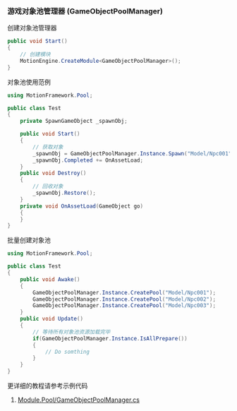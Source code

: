 ### 游戏对象池管理器 (GameObjectPoolManager)

创建对象池管理器
```C#
public void Start()
{
	// 创建模块
	MotionEngine.CreateModule<GameObjectPoolManager>();
}
```

对象池使用范例
```C#
using MotionFramework.Pool;

public class Test
{
	private SpawnGameObject _spawnObj;

	public void Start()
	{
		// 获取对象
		_spawnObj = GameObjectPoolManager.Instance.Spawn("Model/Npc001");
		_spawnObj.Completed += OnAssetLoad;
	}
	public void Destroy()
	{
		// 回收对象
		_spawnObj.Restore();
	}
	private void OnAssetLoad(GameObject go)
	{
	}
}
```

批量创建对象池
```C#
using MotionFramework.Pool;

public class Test
{
	public void Awake()
	{
		GameObjectPoolManager.Instance.CreatePool("Model/Npc001");
		GameObjectPoolManager.Instance.CreatePool("Model/Npc002");
		GameObjectPoolManager.Instance.CreatePool("Model/Npc003");
	}
	public void Update()
	{
		// 等待所有对象池资源加载完毕
		if(GameObjectPoolManager.Instance.IsAllPrepare())
		{
			// Do somthing
		}
	}
}
```

更详细的教程请参考示例代码
1. [Module.Pool/GameObjectPoolManager.cs](https://github.com/gmhevinci/MotionFramework/blob/master/Assets/MotionFramework/Scripts/Runtime/Module/Module.Pool/GameObjectPoolManager.cs)